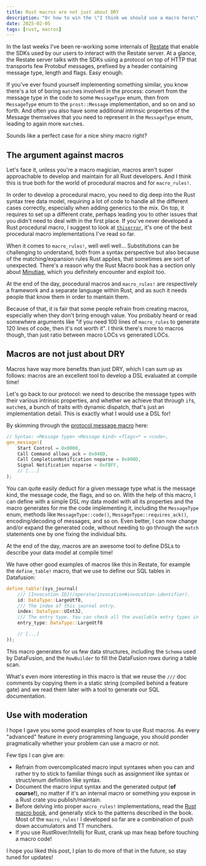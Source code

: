 ```yaml
---
title: Rust macros are not just about DRY
description: "Or how to win the \"I think we should use a macro here\" argument."
date: 2025-02-05
tags: [rust, macros]
---
```


In the last weeks I've been re-working some internals of [Restate](https://restate.dev/) that enable the SDKs used by our users to interact with the Restate server. At a glance, the Restate server talks with the SDKs using a protocol on top of HTTP that transports few Protobuf messages, prefixed by a header containing message type, length and flags. Easy enough.

If you've ever found yourself implementing something similar, you know there's a lot of boring `match`es involved in the process: convert from the message type in the code to some `MessageType` enum, then from `MessageType` enum to the `prost::Message` implementation, and so on and so forth. And often you also have some additional intrinsic properties of the Message themselves that you need to represent in the `MessageType` enum, leading to again more `match`es.

Sounds like a perfect case for a nice shiny macro right?

## The argument against macros

Let's face it, unless you're a macro magician, macros aren't super approachable to develop and maintain for all Rust developers. And I think this is true both for the world of procedural macros and for `macro_rules!`.

In order to develop a procedural macro, you need to dig deep into the Rust syntax tree data model, requiring a lot of code to handle all the different cases correctly, especially when adding generics to the mix. On top, it requires to set up a different crate, perhaps leading you to other issues that you didn't need to deal with in the first place. If you've never developed a Rust procedural macro, I suggest to look at [`thiserror`](https://github.com/dtolnay/thiserror/tree/master/impl), it's one of the best procedural macro implementations I've read so far.

When it comes to `macro_rules!`, well well well... Substitutions can be challenging to understand, both from a syntax perspective but also because of the matching/expansion rules Rust applies, that sometimes are sort of unexpected. There's a reason why the Rust Macro book has a section only about [Minutiae](https://veykril.github.io/tlborm/decl-macros/minutiae.html), which you definitely encounter and exploit too.

At the end of the day, procedural macros and `macro_rules!` are respectively a framework and a separate language within Rust, and as such it needs people that know them in order to mantain them.

Because of that, it is fair that some people refrain from creating macros, especially when they don't bring enough value. You probably heard or read somewhere arguments like "if you need 100 lines of `macro_rules` to generate 120 lines of code, then it's not worth it". I think there's more to macros though, than just ratio between macro LOCs vs generated LOCs.

## Macros are not just about DRY

Macros have way more benefits than just DRY, which I can sum up as follows: macros are an excellent tool to develop a DSL evaluated at compile time!

Let's go back to our protocol: we need to describe the message types with their various intrinsic properties, and whether we achieve that through `if`s, `match`es, a bunch of traits with dynamic dispatch, that's just an implementation detail. This is exactly what I would use a DSL for!

By skimming through the [protocol message macro](https://github.com/restatedev/restate/blob/faa2376b5c0f8eb46aeff500d04107ee212d91da/crates/service-protocol-v4/src/message_codec/mod.rs) here:

```rust
// Syntax: <Message type> <Message kind> <flags>* = <code>,
gen_message!(
    Start Control = 0x0000,
    Call Command allows_ack = 0x040D,
    Call CompletionNotification noparse = 0x800D,
    Signal Notification noparse = 0xFBFF,
    // [...]
);
```

You can quite easily deduct for a given message type what is the message kind, the message code, the flags, and so on.
With the help of this macro, I can define with a simple DSL my data model with all its properties and the macro generates for me the code implementing it, including the `MessageType` enum, methods like `MessageType::code()`, `MessageType::requires_ack()`, encoding/decoding of messages, and so on. Even better, I can now change and/or expand the generated code, without needing to go through the `match` statements one by one fixing the individual bits.

At the end of the day, macros are an awesome tool to define DSLs to describe your data model at compile time!

We have other good examples of macros like this in Restate, for example the `define_table!` macro, that we use to define our SQL tables in Datafusion:

```rust
define_table!(sys_journal(
    /// [Invocation ID](/operate/invocation#invocation-identifier).
    id: DataType::LargeUtf8,
    /// The index of this journal entry.
    index: DataType::UInt32,
    /// The entry type. You can check all the available entry types in [`entries.rs`](https://github.com/restatedev/restate/blob/main/crates/types/src/journal/entries.rs).
    entry_type: DataType::LargeUtf8

    // [...]
));
```

This macro generates for us few data structures, including the `Schema` used by DataFusion, and the `RowBuilder` to fill the DataFusion rows during a table scan.

What's even more interesting in this macro is that we reuse the `///` doc comments by copying them in a static string (compiled behind a feature gate) and we read them later with a tool to generate our SQL documentation.

## Use with moderation

I hope I gave you some good examples of how to use Rust macros. As every "advanced" feature in every programming language, you should ponder pragmatically whether your problem can use a macro or not.

Few tips I can give are:

* Refrain from overcomplicated macro input syntaxes when you can and rather try to stick to familiar things such as assignment like syntax or struct/enum definition like syntax.
* Document the macro input syntax and the generated output (**of course!**), no matter if it's an internal macro or something you expose in a Rust crate you publish/maintain.
* Before delving into proper `macro_rules!` implementations, read the [Rust macro book](https://veykril.github.io/tlborm/decl-macros/macros-methodical.html), and generally stick to the patterns described in the book. Most of the `macro_rules!` I developed so far are a combination of push down accumulators and TT munchers.
* If you use RustRover/Intellij for Rust, crank up max heap before touching a macro code!

I hope you liked this post, I plan to do more of that in the future, so stay tuned for updates!
